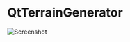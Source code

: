 # QtTerrainGenerator

![Screenshot](screenshots/screenshot1.png "Basic structure of the interface with the famous GLU teapot on display")
